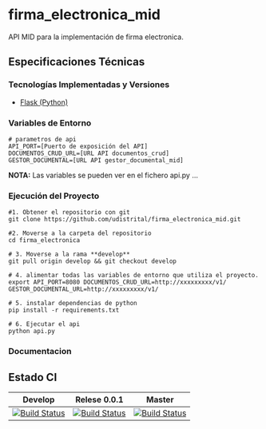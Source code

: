 # firma_electronica_mid

API MID para la implementación de firma electronica.

## Especificaciones Técnicas

### Tecnologías Implementadas y Versiones
* [Flask (Python)](https://flask.palletsprojects.com/en/1.1.x/)


### Variables de Entorno
```shell
# parametros de api
API_PORT=[Puerto de exposición del API]
DOCUMENTOS_CRUD_URL=[URL API documentos_crud]
GESTOR_DOCUMENTAL=[URL API gestor_documental_mid]
```


**NOTA:** Las variables se pueden ver en el fichero api.py ...

### Ejecución del Proyecto
```shell
#1. Obtener el repositorio con git
git clone https://github.com/udistrital/firma_electronica_mid.git

#2. Moverse a la carpeta del repositorio
cd firma_electronica

# 3. Moverse a la rama **develop**
git pull origin develop && git checkout develop

# 4. alimentar todas las variables de entorno que utiliza el proyecto.
export API_PORT=8080 DOCUMENTOS_CRUD_URL=http://xxxxxxxxx/v1/ GESTOR_DOCUMENTAL_URL=http://xxxxxxxxx/v1/

# 5. instalar dependencias de python
pip install -r requirements.txt

# 6. Ejecutar el api
python api.py
```

### Documentacion

## Estado CI
| Develop | Relese 0.0.1 | Master |
| -- | -- | -- |
| [![Build Status](https://hubci.portaloas.udistrital.edu.co/api/badges/udistrital/firma_electronica/status.svg?ref=refs/heads/develop)](https://hubci.portaloas.udistrital.edu.co/udistrital/firma_electronica) | [![Build Status](https://hubci.portaloas.udistrital.edu.co/api/badges/udistrital/firma_electronica/status.svg?ref=refs/heads/release/0.0.1)](https://hubci.portaloas.udistrital.edu.co/udistrital/firma_electronica) | [![Build Status](https://hubci.portaloas.udistrital.edu.co/api/badges/udistrital/firma_electronica/status.svg?ref=refs/heads/master)](https://hubci.portaloas.udistrital.edu.co/udistrital/firma_electronica) |


